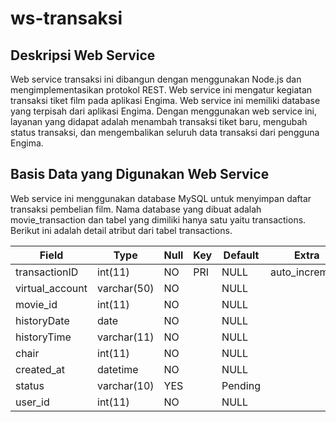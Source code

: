 
# ws-transaksi

## Deskripsi Web Service
Web service transaksi ini dibangun dengan menggunakan Node.js dan mengimplementasikan protokol REST. Web service ini mengatur kegiatan transaksi tiket film pada aplikasi Engima. Web service ini memiliki database yang terpisah dari aplikasi Engima. Dengan menggunakan web service ini, layanan yang didapat adalah menambah transaksi tiket baru, mengubah status transaksi, dan mengembalikan seluruh data transaksi dari pengguna Engima.

## Basis Data yang Digunakan Web Service
Web service ini menggunakan database MySQL untuk menyimpan daftar transaksi pembelian film. Nama database yang dibuat adalah movie_transaction dan tabel yang dimiliki hanya satu yaitu transactions. Berikut ini adalah detail atribut dari tabel transactions.

|Field|Type |Null| Key | Default | Extra
|--|--|--|--|--|--|
|transactionID     | int(11)       | NO    | PRI   | NULL      | auto_increment|
| virtual_account   | varchar(50)   | NO    |       | NULL      |               |                
| movie_id          | int(11)       | NO    |       | NULL      |               |                
| historyDate       | date          | NO    |       | NULL      |               |                
| historyTime       | varchar(11)   | NO    |       | NULL      |               |                
| chair             | int(11)       | NO    |       | NULL      |               |                
| created_at        | datetime      | NO    |       | NULL      |               |           
| status            | varchar(10)   | YES   |       | Pending   |               |                
| user_id           | int(11)       | NO    |       | NULL      |               |       
